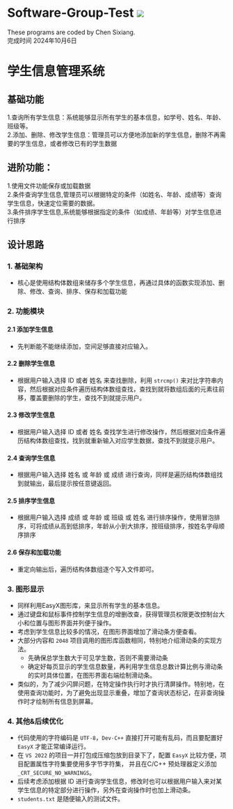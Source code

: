 # Software-Group-Test ![](https://komarev.com/ghpvc/?username=Chen-dll)
These programs are coded by Chen Sixiang.  
完成时间 2024年10月6日  
# 学生信息管理系统
## 基础功能
1.查询所有学生信息：系统能够显示所有学生的基本信息，如学号、姓名、年龄、班级等。  
2.添加、删除、修改学生信息：管理员可以方便地添加新的学生信息，删除不再需要的学生信息，或者修改已有的学生数据  
## 进阶功能：
1.使用文件功能保存或加载数据  
2.条件查询学生信息,管理员可以根据特定的条件（如姓名、年龄、成绩等）查询学生信息，快速定位需要的数据。  
3.条件排序学生信息,系统能够根据指定的条件（如成绩、年龄等）对学生信息进行排序  

## 设计思路
### 1. **基础架构**
- 核心是使用结构体数组来储存多个学生信息，再通过具体的函数实现添加、删除、修改、查询、排序、保存和加载功能
### 2. **功能模块**
#### 2.1 **添加学生信息**
- 先判断能不能继续添加，空间足够直接对应输入。
#### 2.2 **删除学生信息**
- 根据用户输入选择 ID 或者 姓名 来查找删除，利用 `strcmp()` 来对比字符串内容，然后根据对应条件遍历结构体数组查找，查找到就将数组后面的元素往前移，覆盖要删除的学生，查找不到就提示用户。
#### 2.3 **修改学生信息**
- 根据用户输入选择 ID 或者 姓名 查找学生进行修改操作，然后根据对应条件遍历结构体数组查找，找到就重新输入对应学生数据，查找不到就提示用户。
#### 2.4 **查询学生信息**
- 根据用户输入选择 姓名 或 年龄 或 成绩 进行查询，同样是遍历结构体数组找到就输出，最后提示按任意键返回。
#### 2.5 **排序学生信息**
- 根据用户输入选择 成绩 或 年龄 或 班级 或 姓名 进行排序操作，使用冒泡排序，可将成绩从高到低排序，年龄从小到大排序，按班级排序，按姓名字母顺序排序
#### 2.6 **保存和加载功能**
- 重定向输出后，遍历结构体数组逐个写入文件即可。
### 3. **图形显示**
- 同样利用EasyX图形库，来显示所有学生的基本信息。
- 通过键盘和鼠标事件控制学生信息的增删改查，获得管理员权限更改控制台大小和位置与图形界面并列便于操作。
- 考虑到学生信息比较多的情况，在图形界面增加了滑动条方便查看。
- 大部分内容和 `2048` 项目调用的图形库函数相同，特别地介绍滑动条的实现方法。
  - 先确保总学生数大于可见学生数，否则不需要滑动条
  - 确定好每页显示的学生信息数量，再利用学生信息总数计算比例与滑动条的实时具体位置，在图形界面右端绘制滑动条。
- 类似的，为了减少闪屏问题，在特定操作执行时才执行清屏操作。特别地，在使用查询功能时，为了避免出现显示重叠，增加了查询状态标记，在非查询操作时才绘制所有信息到屏幕。
### 4. **其他&后续优化**
- 代码使用的字符编码是 `UTF-8`，`Dev-C++` 直接打开可能有乱码，而且要配置好 `EasyX` 才能正常编译运行。
- 在 `VS 2022` 的项目一并打包成压缩包放到目录下了，配置 `EasyX` 比较方便，项目配置属性字符集要使用多字节字符集， 并且在C/C++ 预处理器定义添加 `_CRT_SECURE_NO_WARNINGS`。
- 后续考虑添加根据 ID 进行查询学生信息，修改时也可以根据用户输入来对某学生信息的特定部分进行操作，另外在查询操作时也加上滑动条。
- `students.txt` 是随便输入的测试文件。


